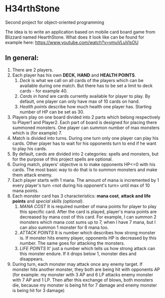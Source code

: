 # H34rthStone
Second project for object-oriented programming 


The idea is to write an application based on mobile card board game from Blizzard named HearthStone.
What does it look like can be found for example here: https://www.youtube.com/watch?v=ymuVLuVlsOU
## In general:
1. There are 2 players.
2. Each player has his own **DECK**, **HAND** and **HEALTH POINTS**.
    1. *Deck* is what we call on all cards of the players which can be available during one match. But there has to be set a limit to deck cards - for example 40.
    1. *Cards in hand* are cards currently available for player to play. By default, one player can only have max of 10 cards on hand.
    1. *Health points* describe how much health one player has. Starting number of HP can be set as 30.
3. Players play on one board divided into 2 parts which belong respectively to Player1 and Player2. Each part of board is designed for placing there summoned monsters. One player can summon number of max monsters which is (for example) 7.
4. Match is divided into turns. During one turn only one player can play his cards. Other player has to wait for his opponents turn to end if he want to play his      cards. 
5. By default, cards are divided into 2 categories: spells and monsters, but for the purpose of this project spells are optional.
6. During match, players' objective is to make opponents HP<=0 with his cards. The most basic way to do that is to summon monsters and make them attack enemy.
7. Each player starts with 1 mana. The amount of mana is incremented by 1 every player's turn <not during his opponent's turn> until max of 10 mana points.
8. Each monster card has 3 characteristics: **mana cost**, **attack and life points** and *special skills (optional)*. 
    1. *MANA COST*
       It is required number of mana points for player to play this specific card. After the card is played, player's mana points are decreased by mana cost of this        card. For example, I can summon 2 monsters which mana cost sums up to 7, when I have 7 mana, but I can also summon 1 monster for 6 mana too.
    2. *ATTACK POINTS*
       It is number which describes how strong monster is. If monster hits enemy player, opponents HP is decreased by this number. The same goes for attacking the          monsters. 
    3. *LIFE POINTS*
       It' just a number which tells us how strong attack can this monster endure. If it drops below 1, monster dies and disappears.
9. During turn, each monster may attack once any enemy target. If monster hits another monster, they both are being hit with opponents AP
     (for example: my monster with 3 AP and 6 LP attacks enemy monster with 7 AP and 1 LP. Then after this exchange of blows, both monsters die, because my monster       is being hit for 7 damage and enemy monster is being hit for 3 damage)
  